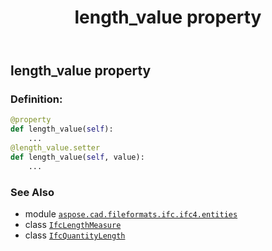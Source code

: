 ﻿---
title: length_value property
second_title: Aspose.CAD for Python via .NET API References
description: 
type: docs
weight: 80
url: /python-net/aspose.cad.fileformats.ifc.ifc4.entities/ifcquantitylength/length_value/
is_root: false
---

## length_value property

### Definition:
```python
@property
def length_value(self):
    ...
@length_value.setter
def length_value(self, value):
    ...
```

### See Also
* module [`aspose.cad.fileformats.ifc.ifc4.entities`](../../)
* class [`IfcLengthMeasure`](/cad/python-net/aspose.cad.fileformats.ifc.ifc4.types/ifclengthmeasure)
* class [`IfcQuantityLength`](/cad/python-net/aspose.cad.fileformats.ifc.ifc4.entities/ifcquantitylength)
